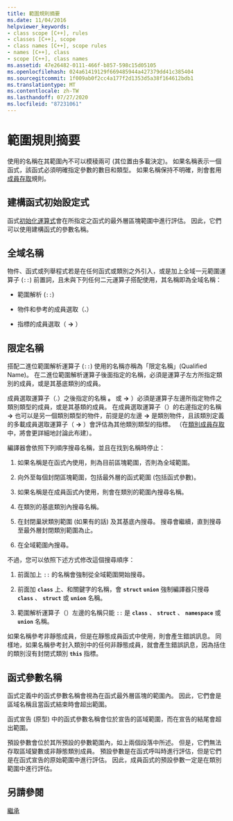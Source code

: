 ```yaml
---
title: 範圍規則摘要
ms.date: 11/04/2016
helpviewer_keywords:
- class scope [C++], rules
- classes [C++], scope
- class names [C++], scope rules
- names [C++], class
- scope [C++], class names
ms.assetid: 47e26482-0111-466f-b857-598c15d05105
ms.openlocfilehash: 024a61419129f669485944a427379dd41c385404
ms.sourcegitcommit: 1f009ab0f2cc4a177f2d1353d5a38f164612bdb1
ms.translationtype: MT
ms.contentlocale: zh-TW
ms.lasthandoff: 07/27/2020
ms.locfileid: "87231061"
---
```

# <a name="summary-of-scope-rules"></a>範圍規則摘要

使用的名稱在其範圍內不可以模稜兩可 (其位置由多載決定)。 如果名稱表示一個函式，該函式必須明確指定參數的數目和類型。 如果名稱保持不明確，則會套用[成員存取](../cpp/member-access-control-cpp.md)規則。

## <a name="constructor-initializers"></a>建構函式初始設定式

函式[初始化運算式](constructors-cpp.md#member_init_list)會在所指定之函式的最外層區塊範圍中進行評估。 因此，它們可以使用建構函式的參數名稱。

## <a name="global-names"></a>全域名稱

物件、函式或列舉程式若是在任何函式或類別之外引入，或是加上全域一元範圍運算子 (`::`) 前置詞，且未與下列任何二元運算子搭配使用，其名稱即為全域名稱：

- 範圍解析 (`::`)

- 物件和參考的成員選取（**.**）

- 指標的成員選取（ **->** ）

## <a name="qualified-names"></a>限定名稱

搭配二進位範圍解析運算子 (`::`) 使用的名稱亦稱為「限定名稱」(Qualified Name)。 在二進位範圍解析運算子後面指定的名稱，必須是運算子左方所指定類別的成員，或是其基底類別的成員。

成員選取運算子（.）之後指定的名稱 **。** 或 **->** ）必須是運算子左邊所指定物件之類別類型的成員，或是其基類的成員。 在成員選取運算子（）的右邊指定的名稱 **->** 也可以是另一個類別類型的物件，前提是的左邊 **->** 是類別物件，且該類別定義的多載成員選取運算子（ **->** ）會評估為其他類別類型的指標。 （在[類別成員存取](../cpp/member-access.md)中，將會更詳細地討論此布建）。

編譯器會依照下列順序搜尋名稱，並且在找到名稱時停止：

1. 如果名稱是在函式內使用，則為目前區塊範圍，否則為全域範圍。

1. 向外至每個封閉區塊範圍，包括最外層的函式範圍 (包括函式參數)。

1. 如果名稱是在成員函式內使用，則會在類別的範圍內搜尋名稱。

1. 在類別的基底類別內搜尋名稱。

1. 在封閉巢狀類別範圍 (如果有的話) 及其基底內搜尋。 搜尋會繼續，直到搜尋至最外層封閉類別範圍為止。

1. 在全域範圍內搜尋。

不過，您可以依照下述方式修改這個搜尋順序：

1. 前面加上 `::` 的名稱會強制從全域範圍開始搜尋。

1. 前面加 **`class`** 上、和關鍵字的名稱，會 **`struct`** **`union`** 強制編譯器只搜尋 **`class`** 、 **`struct`** 或 **`union`** 名稱。

1. 範圍解析運算子（）左邊的名稱只能 `::` 是 **`class`** 、 **`struct`** 、 **`namespace`** 或 **`union`** 名稱。

如果名稱參考非靜態成員，但是在靜態成員函式中使用，則會產生錯誤訊息。 同樣地，如果名稱參考封入類別中的任何非靜態成員，就會產生錯誤訊息，因為括住的類別沒有封閉式類別 **`this`** 指標。

## <a name="function-parameter-names"></a>函式參數名稱

函式定義中的函式參數名稱會視為在函式最外層區塊的範圍內。 因此，它們會是區域名稱且當函式結束時會超出範圍。

函式宣告 (原型) 中的函式參數名稱會位於宣告的區域範圍，而在宣告的結尾會超出範圍。

預設參數會位於其所預設的參數範圍內，如上兩個段落中所述。 但是，它們無法存取區域變數或非靜態類別成員。 預設參數是在函式呼叫時進行評估，但是它們是在函式宣告的原始範圍中進行評估。 因此，成員函式的預設參數一定是在類別範圍中進行評估。

## <a name="see-also"></a>另請參閱

[繼承](../cpp/inheritance-cpp.md)
